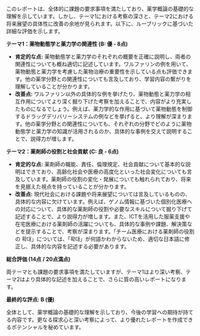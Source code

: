 このレポートは、全体的に課題の要求事項を満たしており、薬学概論の基礎的な理解を示しています。しかし、テーマ1における考察の深さと、テーマ2における将来展望の具体性に改善の余地が見られます。以下に、ルーブリックに基づいた詳細な評価を示します。

**テーマ1：薬物動態学と薬力学の関連性 (B: 優 - 8点)**

* **肯定的な点:** 薬物動態学と薬力学のそれぞれの概要を正確に説明し、両者の関連性についても概ね適切に記述しています。ワルファリンの例を用いて、薬物動態と薬力学を考慮した薬物治療の重要性を示している点も評価できます。他の薬学分野との関連性についても言及しており、学習内容の繋がりを理解していることが分かります。
* **改善点:** ワルファリン以外の具体的な例を挙げたり、薬物動態と薬力学の相互作用についてより深く掘り下げた考察を加えることで、内容がより充実したものになるでしょう。例えば、薬力学的な作用に基づいて薬物動態を制御するドラッグデリバリーシステムの例などを挙げると、より理解が深まります。他の薬学分野との関連性についても、それぞれの分野でどのように薬物動態学と薬力学の知識が活用されるのか、具体的な事例を交えて説明することで、説得力が増します。

**テーマ2：薬剤師の役割と社会貢献 (C: 良 - 6点)**

* **肯定的な点:** 薬剤師の職能、責任、倫理規定、社会貢献について基本的な説明はできており、高齢化社会や医療の高度化といった社会変化についても言及しています。薬剤師の役割の変化・発展についても触れられており、将来を見据えた視点を持っていることが分かります。
* **改善点:** 現代社会における課題や将来展望については言及しているものの、具体的な内容に欠けています。例えば、ゲノム情報に基づいた個別化医療への対応について、具体的な薬剤師の役割や必要なスキルについて掘り下げて記述することで、より説得力が増します。また、ICTを活用した服薬支援や在宅医療における薬剤師の活躍についても、具体的な事例や課題、解決策などを提示することで、考察が深まります。「チーム医療における薬剤師の役割の 확대」については、「확대」が何語かわからないため、適切な日本語に修正し、具体的な内容を記述する必要があります。


**総合評価 (14点 / 20点満点)**

両テーマとも課題の要求事項を満たしていますが、テーマ1はより深い考察、テーマ2はより具体的な記述を加えることで、さらに質の高いレポートになります。


**最終的な評点: B (優)**

全体として、薬学概論の基礎的な理解を示しており、今後の学習への期待が持てる内容です。更なる探求心と深い考察によって、より優れたレポートを作成できるポテンシャルを秘めています。
